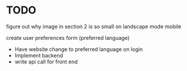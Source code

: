 # TODO

figure out why image in section 2 is so small on landscape mode mobile

create user preferences form (preferred language)
  - Have website change to preferred language on login
  - Implement backend
  - write api call for front end